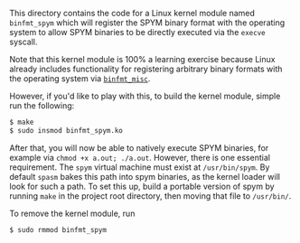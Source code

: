 This directory contains the code for a Linux kernel module named `binfmt_spym`
which will register the SPYM binary format with the operating system to allow
SPYM binaries to be directly executed via the `execve` syscall.

Note that this kernel module is 100% a learning exercise because Linux already
includes functionality for registering arbitrary binary formats with the
operating system via
[`binfmt_misc`](https://www.kernel.org/doc/Documentation/binfmt_misc.txt).

However, if you'd like to play with this, to build the kernel module, simple
run the following:

```bash
$ make
$ sudo insmod binfmt_spym.ko
```

After that, you will now be able to natively execute SPYM binaries,
for example via `chmod +x a.out; ./a.out`. However, there is one essential
requirement. The `spym` virtual machine must exist at `/usr/bin/spym`. By
default `spasm` bakes this path into spym binaries, as the kernel loader will
look for such a path. To set this up, build a portable version of spym
by running `make` in the project root directory, then moving that file to
`/usr/bin/`.

To remove the kernel module, run

```bash
$ sudo rmmod binfmt_spym
```
